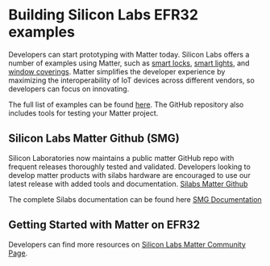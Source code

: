 # Building Silicon Labs EFR32 examples

Developers can start prototyping with Matter today. Silicon Labs offers a number
of examples using Matter, such as
[smart locks](https://github.com/project-chip/connectedhomeip/tree/master/examples/lock-app/efr32),
[smart lights](https://github.com/project-chip/connectedhomeip/tree/master/examples/lighting-app/efr32),
and
[window coverings](https://github.com/project-chip/connectedhomeip/tree/master/examples/window-app/efr32).
Matter simplifies the developer experience by maximizing the interoperability of
IoT devices across different vendors, so developers can focus on innovating.

The full list of examples can be found
[here](https://github.com/project-chip/connectedhomeip/tree/master/examples).
The GitHub repository also includes tools for testing your Matter project.

## Silicon Labs Matter Github (SMG)

Silicon Laboratories now maintains a public matter GitHub repo with frequent
releases thoroughly tested and validated. Developers looking to develop matter
products with silabs hardware are encouraged to use our latest release with
added tools and documentation.
[Silabs Matter Github](https://github.com/SiliconLabs/matter/releases)

The complete Silabs documentation can be found here
[SMG Documentation](https://github.com/SiliconLabs/matter#readme)

## Getting Started with Matter on EFR32

Developers can find more resources on
[Silicon Labs Matter Community Page](https://community.silabs.com/s/article/connected-home-over-ip-chip-faq?language=en_US).
